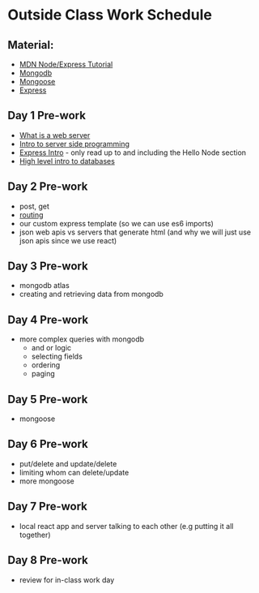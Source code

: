 # Outside Class Work Schedule

## Material:

- [MDN Node/Express Tutorial](https://developer.mozilla.org/en-US/docs/Learn/Server-side/Express_Nodejs)
- [Mongodb](https://www.mongodb.com/docs/manual/introduction/)
- [Mongoose](https://mongoosejs.com/)
- [Express](https://expressjs.com/)

## Day 1 Pre-work

- [What is a web server](https://developer.mozilla.org/en-US/docs/Learn/Common_questions/What_is_a_web_server)
- [Intro to server side programming](https://developer.mozilla.org/en-US/docs/Learn/Server-side/First_steps/Introduction)
- [Express Intro](https://developer.mozilla.org/en-US/docs/Learn/Server-side/Express_Nodejs/Introduction) - only read up to and including the Hello Node section
- [High level intro to databases](https://medium.com/@rwilliams_bv/intro-to-databases-for-people-who-dont-know-a-whole-lot-about-them-a64ae9af712)

## Day 2 Pre-work

- post, get
- [routing](https://expressjs.com/en/guide/routing.html)
- our custom express template (so we can use es6 imports)
- json web apis vs servers that generate html (and why we will just use json apis since we use react)

## Day 3 Pre-work

- mongodb atlas
- creating and retrieving data from mongodb

## Day 4 Pre-work

- more complex queries with mongodb
  - and or logic
  - selecting fields
  - ordering
  - paging

## Day 5 Pre-work

- mongoose

## Day 6 Pre-work

- put/delete and update/delete
- limiting whom can delete/update
- more mongoose

## Day 7 Pre-work

- local react app and server talking to each other (e.g putting it all together)

## Day 8 Pre-work

- review for in-class work day
